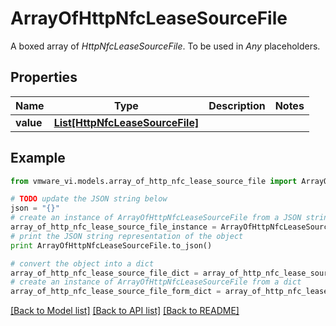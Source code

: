 # ArrayOfHttpNfcLeaseSourceFile

A boxed array of *HttpNfcLeaseSourceFile*. To be used in *Any* placeholders. 

## Properties
Name | Type | Description | Notes
------------ | ------------- | ------------- | -------------
**value** | [**List[HttpNfcLeaseSourceFile]**](HttpNfcLeaseSourceFile.md) |  | 

## Example

```python
from vmware_vi.models.array_of_http_nfc_lease_source_file import ArrayOfHttpNfcLeaseSourceFile

# TODO update the JSON string below
json = "{}"
# create an instance of ArrayOfHttpNfcLeaseSourceFile from a JSON string
array_of_http_nfc_lease_source_file_instance = ArrayOfHttpNfcLeaseSourceFile.from_json(json)
# print the JSON string representation of the object
print ArrayOfHttpNfcLeaseSourceFile.to_json()

# convert the object into a dict
array_of_http_nfc_lease_source_file_dict = array_of_http_nfc_lease_source_file_instance.to_dict()
# create an instance of ArrayOfHttpNfcLeaseSourceFile from a dict
array_of_http_nfc_lease_source_file_form_dict = array_of_http_nfc_lease_source_file.from_dict(array_of_http_nfc_lease_source_file_dict)
```
[[Back to Model list]](../README.md#documentation-for-models) [[Back to API list]](../README.md#documentation-for-api-endpoints) [[Back to README]](../README.md)


